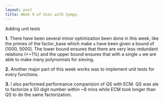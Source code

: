 ```yaml
---
layout: post
title: Week 9 of Gsoc with Sympy.
---
```

Adding unit tests

**1.** There have been several minor optimization been done in this week, like the primes of the factor_base which make `a` have been given a bound of [1000, 5000]. The lower bound ensures
that there are very less redundant relations (<~1%) and the upper bound ensures that with a single `a` we are able to make many polynomials for sieving.

**2.** Another major part of this week works was to implement unit tests for every functions.

**3.** I also performed performance comparision of QS with ECM. QS was ale to factorize a 50 digit number within ~8 mins while ECM took longer than QS to do the same factorization.
